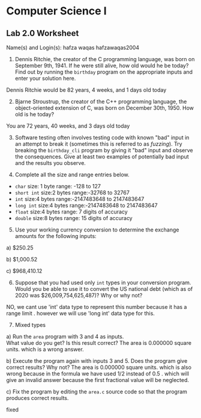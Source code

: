 
# Computer Science I 
## Lab 2.0 Worksheet

Name(s) and Login(s):
hafza waqas        hafzawaqas2004



1. Dennis Ritchie, the creator of the C programming language,
was born on September 9th, 1941.  If he were still alive,
how old would he be today?  Find out by running the `birthday`
program on the appropriate inputs and enter your solution here.

Dennis Ritchie  would be  82 years, 4 weeks, and 1 days old today




2. Bjarne Stroustrup, the creator of the C++ programming
language, the object-oriented extension of C, was born on
December 30th, 1950.  How old is he today?

You are 72 years, 40 weeks, and 3 days old today



3. Software testing often involves testing code with known
"bad" input in an attempt to break it (sometimes this is
referred to as *fuzzing*).  Try breaking the `birthday_cli`
program by giving it "bad" input and observe the consequences.
Give at least two examples of potentially bad input and the
results you observe.





4. Complete all the size and range entries below.

* `char`
  size: 1 byte
  range: -128 to 127
* `short int`
  size:2 bytes
  range:-32768 to 32767
* `int`
  size:4 bytes
  range:-2147483648 to  2147483647
* `long int`
  size:4 bytes
  range:-2147483648 to  2147483647
* `float`
  size:4 bytes
  range: 7 digits of accuracy
* `double`
  size:8 bytes
  range: 15 digits of accuracy


5. Use your working currency conversion to determine
the exchange amounts for the following inputs:

  a) $250.25

  b) $1,000.52

  c) $968,410.12



6. Suppose that you had used only `int` types
in your conversion program.  Would you be able
to use it to convert the US national debt
(which as of 2020 was \$26,009,754,625,487)?
Why or why not?

NO, we cant use 'int' data type to represent this number because it has a range limit . however we will use 'long int' data type for this.




7. Mixed types

a) Run the `area` program with 3 and 4 as inputs.  
What value do you get?  Is this result correct?
The area is 0.000000 square units. which is a wrong answer.

b) Execute the program again with inputs 3 and 5.
Does the program give correct results?  Why not?
The area is 0.000000 square units. which is also wrong because in the formula we have used 1/2 instead of 0.5 . which will give an invalid answer because the first fractional value will be neglected.


c) Fix the program by editing the `area.c` source
code so that the program produces correct results.

fixed